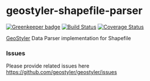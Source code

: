 # geostyler-shapefile-parser

[![Greenkeeper badge](https://badges.greenkeeper.io/geostyler/geostyler-shapefile-parser.svg)](https://greenkeeper.io/)
[![Build Status](https://travis-ci.com/geostyler/geostyler-shapefile-parser.svg?branch=master)](https://travis-ci.com/geostyler/geostyler-geojson-parser)
[![Coverage Status](https://coveralls.io/repos/github/geostyler/geostyler-shapefile-parser/badge.svg?branch=master)](https://coveralls.io/github/geostyler/geostyler-shapefile-parser?branch=master)

[GeoStyler](https://github.com/geostyler/geostyler/) Data Parser implementation for Shapefile

### Issues
Please provide related issues here https://github.com/geostyler/geostyler/issues

